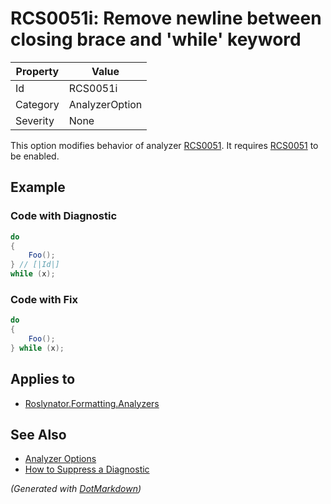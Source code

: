 # RCS0051i: Remove newline between closing brace and 'while' keyword

| Property | Value          |
| -------- | -------------- |
| Id       | RCS0051i       |
| Category | AnalyzerOption |
| Severity | None           |

This option modifies behavior of analyzer [RCS0051](RCS0051.md)\. It requires [RCS0051](RCS0051.md) to be enabled\.

## Example

### Code with Diagnostic

```csharp
do
{
    Foo();
} // [|Id|]
while (x);
```

### Code with Fix

```csharp
do
{
    Foo();
} while (x);
```

## Applies to

* [Roslynator.Formatting.Analyzers](https://www.nuget.org/packages/Roslynator.Formatting.Analyzers)

## See Also

* [Analyzer Options](../AnalyzerOptions.md)
* [How to Suppress a Diagnostic](../HowToConfigureAnalyzers.md#how-to-suppress-a-diagnostic)


*\(Generated with [DotMarkdown](http://github.com/JosefPihrt/DotMarkdown)\)*